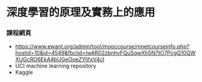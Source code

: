 # 深度學習的原理及實務上的應用

### 課程網頁
- https://www.ewant.org/admin/tool/mooccourse/mnetcourseinfo.php?hostid=10&id=4549&fbclid=IwAR02zbnhvFQuSqwXh5N7tO7PcgQ10QWXUGcRO6EkA4bUGeOoeZYlifxV4cI
- UCI machine learning repository
- Kaggle
